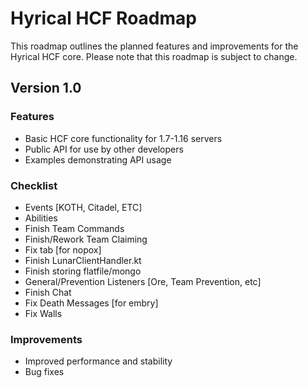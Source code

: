 <!DOCTYPE html>
<html>
<body>
<h1>Hyrical HCF Roadmap</h1>
<p>This roadmap outlines the planned features and improvements for the Hyrical HCF core. Please note that this roadmap is subject to change.</p>

<h2>Version 1.0</h2>

<h3>Features</h3>
<ul>
	<li>Basic HCF core functionality for 1.7-1.16 servers</li>
	<li>Public API for use by other developers</li>
	<li>Examples demonstrating API usage</li>
</ul>

<h3>Checklist</h3>
<ul>
	<li>Events [KOTH, Citadel, ETC]</li>
	<li>Abilities</li>
	<li>Finish Team Commands</li>
	<li>Finish/Rework Team Claiming</li>
	<li>Fix tab [for nopox]</li>
	<li>Finish LunarClientHandler.kt</li>
	<li>Finish storing flatfile/mongo</li>
	<li>General/Prevention Listeners [Ore, Team Prevention, etc]</li>
	<li>Finish Chat</li>
	<li>Fix Death Messages [for embry]</li>
	<li>Fix Walls</li>
</ul>

<h3>Improvements</h3>
<ul>
	<li>Improved performance and stability</li>
	<li>Bug fixes</li>
</ul>
</body>
</html>
